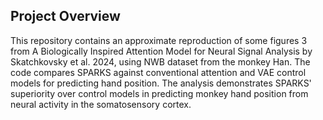 
##  **Project Overview**

This repository contains an approximate reproduction of some figures 3 from A Biologically Inspired Attention Model for Neural Signal Analysis by Skatchkovsky et al. 2024, using NWB dataset from the monkey Han. The code compares SPARKS against conventional attention and VAE control models for predicting hand position. The analysis demonstrates SPARKS' superiority over control models in predicting monkey hand position from neural activity in the somatosensory cortex.


